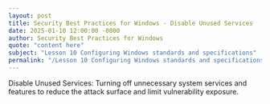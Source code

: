 ```yaml
---
layout: post
title: Security Best Practices for Windows - Disable Unused Services
date: 2025-01-10 12:00:00 -0000
author: Security Best Practices for Windows
quote: "content here"
subject: "Lesson 10 Configuring Windows standards and specifications"
permalink: "/Lesson 10 Configuring Windows standards and specifications/Security Best Practices for Windows/Security Best Practices for Windows - Disable Unused Services"
---
```


Disable Unused Services: Turning off unnecessary system services and features to reduce the attack surface and limit vulnerability exposure.
